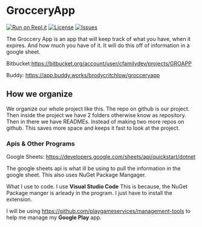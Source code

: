 # GrocceryApp

[![Run on Repl.it](https://repl.it/badge/github/BatDev0/GrocceryApp)](https://repl.it/github/BatDev0/GrocceryApp)
[![License](https://img.shields.io/npm/l/intl-dom.svg)](LICENSE-MIT.txt)
[![Issues](https://img.shields.io/bitbucket/issues-raw/BatDev0/GrocceryApp)](https://img.shields.io/bitbucket/issues-raw/BatDev0/GrocceryApp)


The Groccery App is an app that will keep track of what you have, when it expires. And how much you have of it. It will do this off of information in a google sheet.

Bitbucket:https://bitbucket.org/account/user/cfamilydev/projects/GROAPP

Buddy: https://app.buddy.works/brodycritchlow/grocceryapp

## How we organize

We organize our whole project like this. The repo on github is our project. Then inside the project we have 2 folders otherwise know as repository. Then in there we have READMEs. Instead of making two more repos on github. This saves more space and keeps it fast to look at the project. 

### Apis & Other Programs
Google Sheets: https://developers.google.com/sheets/api/quickstart/dotnet

The google sheets api is what ill be using to pull the information in the google sheet. This also uses NuGet Package Mangager.

What I use to code. I use **Visual Studio Code** This is because, the NuGet Package manger is arleady in the program. I just have to install the extension.

I will be using https://github.com/playgameservices/management-tools to help me manage my **Google Play** app. 

